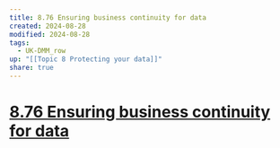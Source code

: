 ```yaml
---
title: 8.76 Ensuring business continuity for data
created: 2024-08-28
modified: 2024-08-28
tags:
  - UK-DMM_row
up: "[[Topic 8 Protecting your data]]"
share: true
---
```

# [8.76 Ensuring business continuity for data](8.76%20Ensuring%20business%20continuity%20for%20data.md)
